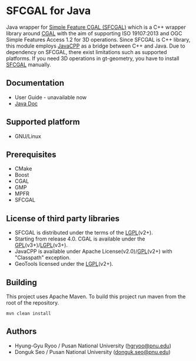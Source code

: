 # SFCGAL for Java

Java wrapper for [Simple Feature CGAL (SFCGAL)](http://sfcgal.org) which is a C++ wrapper library around [CGAL](http://www.cgal.org) with the aim of supporting ISO 19107:2013 and OGC Simple Features Access 1.2 for 3D operations. Since SFCGAL is C++ library, this module employs [JavaCPP](https://github.com/bytedeco/javacpp) as a bridge between C++ and Java. Due to dependency on SFCGAL, there exist limitations such as supported platforms. If you need 3D operations in gt-geometry, you have to install [SFCGAL](http://sfcgal.org) manually.

## Documentation
  * User Guide - unavailable now
  * [Java Doc](https://hgryoo.github.io/SFCGAL4J/apidocs/)

## Supported platform
  * GNU/Linux

## Prerequisites
 * CMake
 * Boost
 * CGAL
 * GMP
 * MPFR
 * SFCGAL
 
## License of third party libraries
 * SFCGAL is distributed under the terms of the [LGPL](http://www.gnu.org/licenses/old-licenses/lgpl-2.0.html)(v2+).  
 * Starting from release 4.0. CGAL is available under the [GPL](http://www.gnu.org/copyleft/gpl.html)(v3+)/[LGPL](http://www.gnu.org/copyleft/lesser.html)(v3+).  
 * JavaCPP is available under Apache License(v2.0)/[GPL](http://www.gnu.org/copyleft/gpl.html)(v2+) with "Classpath" exception. 
 * GeoTools licensed under the [LGPL](http://www.gnu.org/licenses/old-licenses/lgpl-2.0.html)(v2+).

## Building
This project uses Apache Maven. To build this project run maven from the root of the repository.  
```
mvn clean install
```

## Authors
 * Hyung-Gyu Ryoo / Pusan National University (hgryoo@pnu.edu)  
 * Donguk Seo / Pusan National University (donguk.seo@pnu.edu)
